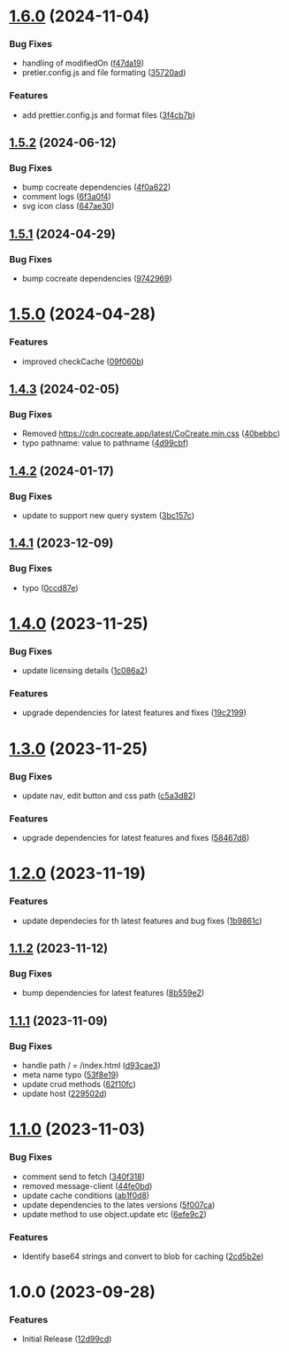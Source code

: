 # [1.6.0](https://github.com/CoCreate-app/CoCreate-cache/compare/v1.5.2...v1.6.0) (2024-11-04)


### Bug Fixes

* handling of modifiedOn ([f47da19](https://github.com/CoCreate-app/CoCreate-cache/commit/f47da19f167169c30907599eaad3820b439289b2))
* pretier.config.js and file formating ([35720ad](https://github.com/CoCreate-app/CoCreate-cache/commit/35720adb881d2fe228874eac374d335fbdbad420))


### Features

* add prettier.config.js and format files ([3f4cb7b](https://github.com/CoCreate-app/CoCreate-cache/commit/3f4cb7bd35d963ca166ff41370662c1f1160703a))

## [1.5.2](https://github.com/CoCreate-app/CoCreate-cache/compare/v1.5.1...v1.5.2) (2024-06-12)


### Bug Fixes

* bump cocreate dependencies ([4f0a622](https://github.com/CoCreate-app/CoCreate-cache/commit/4f0a6226eabe219534dcd9d866bb7386fec7ec01))
* comment logs ([6f3a0f4](https://github.com/CoCreate-app/CoCreate-cache/commit/6f3a0f4b8c4edf6210bbd8480fe3540f7334e393))
* svg icon class ([647ae30](https://github.com/CoCreate-app/CoCreate-cache/commit/647ae307599d3f05fd948f2c432c196d4d78b403))

## [1.5.1](https://github.com/CoCreate-app/CoCreate-cache/compare/v1.5.0...v1.5.1) (2024-04-29)


### Bug Fixes

* bump cocreate dependencies ([9742969](https://github.com/CoCreate-app/CoCreate-cache/commit/974296978bf9fe1584f33d99dd352f8ab2068961))

# [1.5.0](https://github.com/CoCreate-app/CoCreate-cache/compare/v1.4.3...v1.5.0) (2024-04-28)


### Features

* improved checkCache ([09f060b](https://github.com/CoCreate-app/CoCreate-cache/commit/09f060b92f2f272959cc1551108c9fa2d0ef30c1))

## [1.4.3](https://github.com/CoCreate-app/CoCreate-cache/compare/v1.4.2...v1.4.3) (2024-02-05)


### Bug Fixes

* Removed https://cdn.cocreate.app/latest/CoCreate.min.css ([40bebbc](https://github.com/CoCreate-app/CoCreate-cache/commit/40bebbc2824784fb63bb8fea6e365c89d4f33d5b))
* typo pathname: value to pathname ([4d99cbf](https://github.com/CoCreate-app/CoCreate-cache/commit/4d99cbfe9213c578864ea57bd4290e6b90a637a0))

## [1.4.2](https://github.com/CoCreate-app/CoCreate-cache/compare/v1.4.1...v1.4.2) (2024-01-17)


### Bug Fixes

* update to support new query system ([3bc157c](https://github.com/CoCreate-app/CoCreate-cache/commit/3bc157ce0cafc139ff8f30c3a5c91111715e926f))

## [1.4.1](https://github.com/CoCreate-app/CoCreate-cache/compare/v1.4.0...v1.4.1) (2023-12-09)


### Bug Fixes

* typo ([0ccd87e](https://github.com/CoCreate-app/CoCreate-cache/commit/0ccd87eeac74087045965da497b615a39d365056))

# [1.4.0](https://github.com/CoCreate-app/CoCreate-cache/compare/v1.3.0...v1.4.0) (2023-11-25)


### Bug Fixes

* update licensing details ([1c086a2](https://github.com/CoCreate-app/CoCreate-cache/commit/1c086a231f32d5137764b6c7a3838923f0bc8950))


### Features

* upgrade dependencies for latest features and fixes ([19c2199](https://github.com/CoCreate-app/CoCreate-cache/commit/19c21994fe3ac0f6f899364be28657c5f3f54e08))

# [1.3.0](https://github.com/CoCreate-app/CoCreate-cache/compare/v1.2.0...v1.3.0) (2023-11-25)


### Bug Fixes

* update nav, edit button and css path ([c5a3d82](https://github.com/CoCreate-app/CoCreate-cache/commit/c5a3d82559a361101030e4046a95c27935399713))


### Features

* upgrade dependencies for latest features and fixes ([58467d8](https://github.com/CoCreate-app/CoCreate-cache/commit/58467d8c627fb2574460fd8bafebe1b14524cb86))

# [1.2.0](https://github.com/CoCreate-app/CoCreate-cache/compare/v1.1.2...v1.2.0) (2023-11-19)


### Features

* update dependecies for th latest features and bug fixes ([1b9861c](https://github.com/CoCreate-app/CoCreate-cache/commit/1b9861c6a3cc02ecff0f1be8bd5a1a27503c3f39))

## [1.1.2](https://github.com/CoCreate-app/CoCreate-cache/compare/v1.1.1...v1.1.2) (2023-11-12)


### Bug Fixes

* bump dependencies for latest features ([8b559e2](https://github.com/CoCreate-app/CoCreate-cache/commit/8b559e28aeb2fe0e7ee007cb70b2fb30aa7c3c42))

## [1.1.1](https://github.com/CoCreate-app/CoCreate-cache/compare/v1.1.0...v1.1.1) (2023-11-09)


### Bug Fixes

* handle path / = /index.html ([d93cae3](https://github.com/CoCreate-app/CoCreate-cache/commit/d93cae346611e6df59bb38534dad292b47b8e0a2))
* meta name typo ([53f8e19](https://github.com/CoCreate-app/CoCreate-cache/commit/53f8e19708f897957309306aa8db421ca358b97c))
* update crud methods ([62f10fc](https://github.com/CoCreate-app/CoCreate-cache/commit/62f10fc2fccb6b75d1eb625ef3aa367c70f22691))
* update host ([229502d](https://github.com/CoCreate-app/CoCreate-cache/commit/229502d167a88d588e4d3c9111e482b0df280554))

# [1.1.0](https://github.com/CoCreate-app/CoCreate-cache/compare/v1.0.0...v1.1.0) (2023-11-03)


### Bug Fixes

* comment send to fetch ([340f318](https://github.com/CoCreate-app/CoCreate-cache/commit/340f3180eba0d1eb89ea58fe1c4ebb2579636493))
* removed message-client ([44fe0bd](https://github.com/CoCreate-app/CoCreate-cache/commit/44fe0bd0e2244e49411b3d853453831350c45d48))
* update cache conditions ([ab1f0d8](https://github.com/CoCreate-app/CoCreate-cache/commit/ab1f0d8e08b2df8057f8d3cea87b44f78b9c5ea2))
* update dependencies to the lates versions ([5f007ca](https://github.com/CoCreate-app/CoCreate-cache/commit/5f007caf29ec4d2fef7380e31e093ab39a8be7ad))
* update method to use object.update etc ([6efe9c2](https://github.com/CoCreate-app/CoCreate-cache/commit/6efe9c2dbc0a0a5ddb53913710bd2ca0a6fb11ff))


### Features

* Identify base64 strings and convert to blob for caching ([2cd5b2e](https://github.com/CoCreate-app/CoCreate-cache/commit/2cd5b2e3528379baf02a400c875e679ee7ad9040))

# 1.0.0 (2023-09-28)


### Features

* Initial Release ([12d99cd](https://github.com/CoCreate-app/CoCreate-cache/commit/12d99cd9e5327905d1787c1ba13f8cc4251ef38a))
